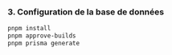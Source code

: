 ### 3. Configuration de la base de données

```bash
pnpm install
pnpm approve-builds
pnpm prisma generate
```
